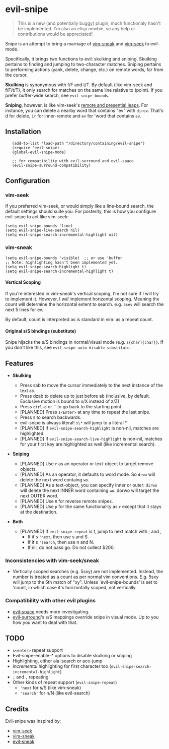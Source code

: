 # evil-snipe

> This is a new (and potentially buggy) plugin, much functionaly hasn't be
> implemented. I'm also an elisp newbie, so any help or contributions would be
> appreciated!

Snipe is an attempt to bring a marriage of
[vim-sneak](https://github.com/justinmk/vim-sneak) and
[vim-seek](https://github.com/goldfeld/vim-seek) to evil-mode.

Specifically, it brings two functions to evil: skulking and sniping. Skulking
pertains to finding and jumping to two-character matches. Sniping pertains to
performing actions (yank, delete, change, etc.) on remote words, far from the
cursor.

**Skulking** is synonymous with f/F and t/T. By default (like vim-seek and f/F/t/T),
it only search for matches on the same line relative to (point). If you
prefer buffer-wide search, see `evil-snipe-bounds`.

**Sniping**, however, is like vim-seek's
[remote and presential leaps](https://github.com/goldfeld/vim-seek#leaping-motions).
For instance, you can delete a nearby word that contains "ev" with `direv`.
That's d for delete, `ir` for inner-remote and `ev` for 'word that contains
`ev`.

<!-- You can turn either off by setting either `evil-snipe-enable-skulking` and -->
<!-- `evil-snipe-enable-sniping` to nil. -->

## Installation

```elisp
   (add-to-list 'load-path "/directory/containing/evil-snipe")
   (require 'evil-snipe)
   (global-evil-snipe-mode)

   ;; for compatibility with evil-surround and evil-space
   (evil-snipe-surround-compatibility)
```

## Configuration

### vim-seek

If you preferred vim-seek, or would simply like a line-bound search, the default
settings should suite you. For posterity, this is how you configure evil-snipe
to act like vim-seek:

    (setq evil-snipe-bounds 'line)
    (setq evil-snipe-live-search nil)
    (setq evil-snipe-search-incremental-highlight nil)


### vim-sneak

    (setq evil-snipe-bounds 'visible)  ;; or use 'buffer
    ;; Note: highlighting hasn't been implemented yet.
    (setq evil-snipe-search-highlight t)
    (setq evil-snipe-search-incremental-highlight t)

#### Vertical Scoping

If you're interested in vim-sneak's vertical scoping, I'm not sure if I will try
to implement it. However, I *will* implement horizontal scoping. Meaning the
count will determine the horizontal extent to search. e.g. `5sev` will search
the next 5 lines for ev.

By default, count is interpreted as is standard in vim: as a repeat count.

#### Original s/S bindings (substitute)

Snipe hijacks the s/S bindings in normal/visual mode (e.g. `s{char]{char}}`. If
you don't like this, see `evil-snipe-auto-disable-substitute`.

## Features

* **Skulking**
  * Press sab to move the cursor immediately to the next instance of
    the text `ab`.
  * Press dzab to delete up to just before ab (inclusive, by default. Exclusive
    motion is bound to x/X instead of z/Z)
  * Press `ctrl-o` or \`\` to go back to the starting point.
  * [PLANNED] Press `s<Enter>` at any time to repeat the last snipe.
  * Press `S` to search backwards.
  * evil-snipe is always literal! `s\*` will jump to a literal \*
  * [PLANNED] If `evil-snipe-search-highlight` is non-nil, matches are
    highlighted.
  * [PLANNED] If `evil-snipe-search-live-highlight` is non-nil, matches for your
    first key are highlighted as well (like incremental search).

* **Sniping**
  * [PLANNED] Use `r` as an operator or text-object to target remove objects.
  * [PLANNED] As an operator, it defaults to word mode. So `drwo` will delete the
    next word containg `wo`.
  * [PLANNED] As a text-object, you can specify inner or outer: `dirwo` will
    delete the next INNER word containing `wo`. dorwo will target the next OUTER
    word.
  * [PLANNED] Use `R` for reverse remote snipes.
  * [PLANNED] Use `p` for the same functionality as `r` except that it stays at the
    destination.

* **Both**
  * [PLANNED] If `evil-snipe-repeat` is t, jump to next match with ; and ,
    * If it's `'next`, then use s and S.
    * If it's `'search`, then use n and N.
    * If nil, do not pass go. Do not collect $200.

### Inconsistencies with vim-seek/sneak

* Vertically scoped searches (e.g. 5sxy) are not implemented. Instead,
  the number is treated as a count as per normal vim conventions. E.g.
  5sxy will jump to the 5th match of "xy". Unless `evil-snipe-bounds' is
  set to 'count, in which case it's horizontally scoped, not vertically.

### Compatibility with other evil plugins

* [evil-space](https://github.com/linktohack/evil-space) needs more investigating.
* [evil-surround](https://github.com/timcharper/evil-surround)'s s/S mappings
  override snipe in visual mode. Up to you how you want to deal with that.

## TODO

* `s<enter>` repeat support
* Evil-snipe-enable-* options to disable skulking or sniping
* Highlighting, either ala isearch or ace-jump
* *Incremental* highlighting for first character too
  (`evil-snipe-search-incremental-highlight`)
* `;` and `,` repeating
* Other kinds of repeat support (`evil-snipe-repeat`)
  * `'next` for s/S (like vim-sneak)
  * `'search'` for n/N (like evil-search)

## Credits

Evil-snipe was inspired by:

* [vim-seek](https://github.com/goldfeld/vim-seek)
* [vim-sneak](https://github.com/justinmk/vim-sneak)
* [evil-sneak](https://github.com/AshleyMoni/evil-sneak)
